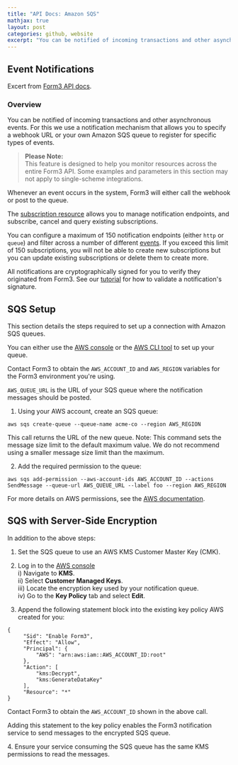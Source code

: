 ```yaml
---
title: "API Docs: Amazon SQS"
mathjax: true
layout: post
categories: github, website
excerpt: "You can be notified of incoming transactions and other asynchronous events. For this we use a notification mechanism that allows you to specify a webhook URL or your own Amazon SQS queue to register for specific types of events.<br><br>This section details the required steps to set up a connection with Amazon SQS queues."
---
```


## Event Notifications

Excert from [Form3 API docs](https://www.api-docs.form3.tech/api/schemes/bacs/event-notifications/overview).

### Overview

You can be notified of incoming transactions and other asynchronous events. For this we use a notification mechanism that allows you to specify a webhook URL or your own Amazon SQS queue to register for specific types of events.

>**Please Note:<br>**
>This feature is designed to help you monitor resources across the entire Form3 API. Some examples and parameters in this section may not apply to single-scheme integrations.

Whenever an event occurs in the system, Form3 will either call the webhook or post to the queue.

The [subscription resource](https://www.api-docs.form3.tech/api/schemes/bacs/event-notifications/create-a-subscription) allows you to manage notification endpoints, and subscribe, cancel and query existing subscriptions.

You can configure a maximum of 150 notification endpoints (either `http` or `queue`) and filter across a number of different [events](https://www.api-docs.form3.tech/api/schemes/bacs/event-notifications/create-a-subscription). If you exceed this limit of 150 subscriptions, you will not be able to create new subscriptions but you can update existing subscriptions or delete them to create more.

All notifications are cryptographically signed for you to verify they originated from Form3. See our [tutorial](https://www.api-docs.form3.tech/api/tutorials/event-notifications/verify-event-notifications) for how to validate a notification's signature.

## SQS Setup

This section details the steps required to set up a connection with Amazon SQS queues.

You can either use the [AWS console](https://aws.amazon.com/console/) or the [AWS CLI tool](https://aws.amazon.com/cli/) to set up your queue.

Contact Form3 to obtain the `AWS_ACCOUNT_ID` and `AWS_REGION` variables for the Form3 environment you're using.

`AWS_QUEUE_URL` is the URL of your SQS queue where the notification messages should be posted.

1. Using your AWS account, create an SQS queue:

```
aws sqs create-queue --queue-name acme-co --region AWS_REGION
```

This call returns the URL of the new queue. Note: This command sets the message size limit to the default maximum value. We do not recommend using a smaller message size limit than the maximum.

2. Add the required permission to the queue:

```
aws sqs add-permission --aws-account-ids AWS_ACCOUNT_ID --actions SendMessage --queue-url AWS_QUEUE_URL --label foo --region AWS_REGION
```

For more details on AWS permissions, see the [AWS documentation](https://docs.aws.amazon.com/IAM/latest/UserGuide/id_roles_create_policy-examples.html#example-delegate-xaccount-SQS).

## SQS with Server-Side Encryption

In addition to the above steps:

1. Set the SQS queue to use an AWS KMS Customer Master Key (CMK).

2. Log in to the [AWS console](https://aws.amazon.com/console/)<br>
     i) Navigate to **KMS**.<br>
     ii) Select **Customer Managed Keys**.<br>
     iii) Locate the encryption key used by your notification queue.<br>
     iv) Go to the **Key Policy** tab and select **Edit**.

3. Append the following statement block into the existing key policy AWS created for you:

```
{
     "Sid": "Enable Form3",
     "Effect": "Allow",
     "Principal": {
         "AWS": "arn:aws:iam::AWS_ACCOUNT_ID:root"
     },
     "Action": [
         "kms:Decrypt",
         "kms:GenerateDataKey"
     ],
     "Resource": "*"
}
```

Contact Form3 to obtain the `AWS_ACCOUNT_ID` shown in the above call.

Adding this statement to the key policy enables the Form3 notification service to send messages to the encrypted SQS queue.

4\. Ensure your service consuming the SQS queue has the same KMS permissions to read the messages.
